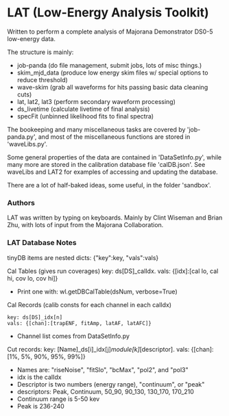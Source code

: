 # LAT (Low-Energy Analysis Toolkit)

Written to perform a complete analysis of Majorana Demonstrator DS0-5 low-energy data.

The structure is mainly:
- job-panda (do file management, submit jobs, lots of misc things.)
- skim_mjd_data (produce low energy skim files w/ special options to reduce threshold)
- wave-skim (grab all waveforms for hits passing basic data cleaning cuts)
- lat, lat2, lat3 (perform secondary waveform processing)
- ds_livetime (calculate livetime of final analysis)
- specFit (unbinned likelihood fits to final spectra)

The bookeeping and many miscellaneous tasks are covered by 'job-panda.py', and most of the miscellaneous functions are stored in 'waveLibs.py'.  

Some general properties of the data are contained in 'DataSetInfo.py', while many more are stored in the calibration database file 'calDB.json'.  See waveLibs and LAT2 for examples of accessing and updating the database.

There are a lot of half-baked ideas, some useful, in the folder 'sandbox'.

### Authors

LAT was written by typing on keyboards.  Mainly by Clint Wiseman and Brian Zhu, with lots of input from the Majorana Collaboration.

### LAT Database Notes

tinyDB items are nested dicts:
    {"key":key, "vals":vals}

Cal Tables (gives run coverages)
    key: ds[DS]_calIdx.
    vals: {[idx]:[cal lo, cal hi, cov lo, cov hi]}

- Print one with:
    wl.getDBCalTable(dsNum, verbose=True)

Cal Records (calib consts for each channel in each calIdx)

    key: ds[DS]_idx[n]
    vals: {[chan]:[trapENF, fitAmp, latAF, latAFC]}
- Channel list comes from DataSetInfo.py

Cut records:
    key: [Name]_ds[i]_idx[j]_module[k]_[descriptor].
    vals: {[chan]:[1%, 5%, 90%, 95%, 99%]}
- Names are: "riseNoise", "fitSlo", "bcMax", "pol2", and "pol3"
- idx is the calIdx
- Descriptor is two numbers (energy range), "continuum", or "peak"
- descriptors: Peak, Continuum, 50_90, 90_130, 130_170, 170_210
- Continuum range is 5-50 kev
- Peak is 236-240

